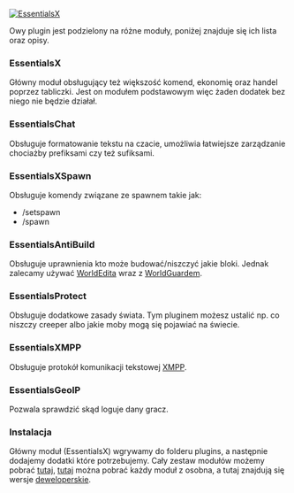 [![EssentialsX](https://i.imgur.com/CP4SZpB.png)](https://essentialsx.cf/)

Owy plugin jest podzielony na różne moduły, poniżej znajduje się ich lista oraz opisy.

### EssentialsX
Główny moduł obsługujący też większość komend, ekonomię oraz handel poprzez tabliczki. Jest on modułem podstawowym więc żaden dodatek bez niego nie będzie działał.

### EssentialsChat
Obsługuje formatowanie tekstu na czacie, umożliwia łatwiejsze zarządzanie chociażby prefiksami czy też sufiksami.

### EssentialsXSpawn
Obsługuje komendy związane ze spawnem takie jak:
* /setspawn
* /spawn

### EssentialsAntiBuild
Obsługuje uprawnienia kto może budować/niszczyć jakie bloki. Jednak zalecamy używać [WorldEdita](https://dev.bukkit.org/projects/worldedit) wraz z [WorldGuardem](https://dev.bukkit.org/projects/worldguard).

### EssentialsProtect
Obsługuje dodatkowe zasady świata. Tym pluginem możesz ustalić np. co niszczy creeper albo jakie moby mogą się pojawiać na świecie.

### EssentialsXMPP
Obsługuje protokół komunikacji tekstowej [XMPP](https://pl.wikipedia.org/wiki/Extensible_Messaging_and_Presence_Protocol).

### EssentialsGeoIP
Pozwala sprawdzić skąd loguje dany gracz.

### Instalacja
Główny moduł (EssentialsX) wgrywamy do folderu plugins, a następnie dodajemy dodatki które potrzebujemy. Cały zestaw modułów możemy pobrać [tutaj](https://www.spigotmc.org/resources/essentialsx.9089), [tutaj](https://essentialsx.cf/downloads.html) można pobrać każdy moduł z osobna, a tutaj znajdują się wersje [deweloperskie](https://ci.ender.zone/job/EssentialsX).
